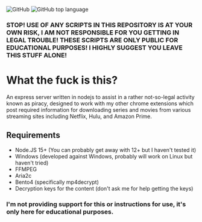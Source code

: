 ![GitHub](https://img.shields.io/github/license/Puyodead1/wv-backend-downloader?style=for-the-badge)
![GitHub top language](https://img.shields.io/github/languages/top/Puyodead1/wv-backend-downloader?style=for-the-badge)

### STOP! USE OF ANY SCRIPTS IN THIS REPOSITORY IS AT YOUR OWN RISK, I AM NOT RESPONSIBLE FOR YOU GETTING IN LEGAL TROUBLE! THESE SCRIPTS ARE ONLY PUBLIC FOR EDUCATIONAL PURPOSES! I HIGHLY SUGGEST YOU LEAVE THIS STUFF ALONE!

# What the fuck is this?

An express server written in nodejs to assist in a rather not-so-legal activity known as piracy, designed to work with my other chrome extensions which post required information for downloading series and movies from various streaming sites including Netflix, Hulu, and Amazon Prime.

## Requirements

- Node.JS 15+ (You can probably get away with 12+ but I haven't tested it)
- Windows (developed against Windows, probably will work on Linux but haven't tried)
- FFMPEG
- Aria2c
- Bento4 (specifically mp4decrypt)
- Decryption keys for the content (don't ask me for help getting the keys)

### I'm not providing support for this or instructions for use, it's only here for educational purposes.
